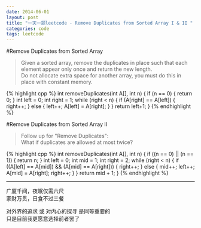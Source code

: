 ```yaml
---
date: 2014-06-01
layout: post
title: "一天一题leetcode - Remove Duplicates from Sorted Array I & II "
categories: code
tags: leetcode
---
```


#Remove Duplicates from Sorted Array
>Given a sorted array, remove the duplicates in place such that each element appear only once and return the new length.   
>Do not allocate extra space for another array, you must do this in place with constant memory.   

{% highlight cpp %}
int removeDuplicates(int A[], int n) {
    if (n == 0) {
        return 0;
    }
    int left = 0;
    int right = 1;
    while (right < n) {
        if (A[right] == A[left]) {
            right++;
        } else {
            left++;
            A[left] = A[right];
        }
    }
    return left+1;
}
{% endhighlight %}


#Remove Duplicates from Sorted Array II
>Follow up for "Remove Duplicates":   
>What if duplicates are allowed at most twice?   

{% highlight cpp %}
int removeDuplicates(int A[], int n) {
    if ((n == 0) || (n == 1)) {
        return n;
    }
    int left = 0;
    int mid = 1;
    int right = 2;
    while (right < n) {
        if ((A[left] == A[mid]) && (A[mid] == A[right])) {
            right++;
        } else {
            mid++;
            left++;
            A[mid] = A[right];
            right++;
        }
    }
    return mid + 1;
}
{% endhighlight %}

---
广厦千间，夜眠仅需六尺   
家财万贯，日食不过三餐   

对外界的追求 或 对内心的探寻 是同等重要的   
只是目前我更愿意选择前者罢了   
